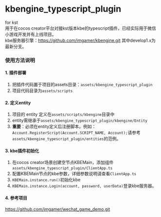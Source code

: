 # kbengine_typescript_plugin
for kst  
用于在cocos creator平台对接kst版本kbe的typescript插件，已经实际用于微信小游戏开发并有上线项目。  
kbe服务器引擎：https://github.com/imgamer/kbengine.git 其中develop1.x为最新分支。  

### 使用方法说明
#### 1. 插件部署
1. 把插件代码置于项目的assets目录：`assets/kbengine_typescript_plugin`  
2. 项目代码目录为`assets/scripts`

#### 2. 定义entity  
1. 项目的 entity 定义在`assets/scripts/kbengine`目录中
2. entity需继承于`assets/kbengine_typescript_plugin/kbengine/Entity`
3. **重要**：必须在entity定义后注册脚本。例如：`Account.RegisterScript(Account.SCRIPT_NAME, Account);`请参考`assets/kbengine_typescript_plugin/entities`的范例。

#### 3. kbe插件初始化
1. 在cocos creator场景创建空节点KBEMain，添加组件`assets/kbengine_typescript_plugin/ClientApp.ts`  
2. 配置KBEMain节点的kbe参数，详细参数说明请查看`ClientApp.ts`
3. `KBEMain.instance.run()`初始化kbe
4. `KBEMain.instance.Login(account, password, userData)`登录kbe服务器。  

#### 4. 参考项目
https://github.com/imgamer/wechat_game_demo.git


